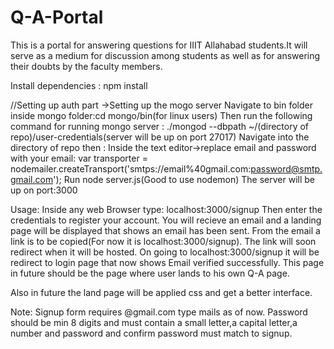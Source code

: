 # Q-A-Portal

This is a portal for answering questions for IIIT Allahabad students.It will serve as a medium for discussion among students as well as for answering their doubts by the faculty members.

Install dependencies :
npm install

//Setting up auth part
->Setting up the mogo server
Navigate to bin folder inside mongo folder:cd mongo/bin(for linux users)
Then run the following command for running mongo server :
./mongod --dbpath ~/(directory of repo)/user-credentials(server will be up on port 27017)
Navigate into the directory of repo then :
Inside the text editor->replace email and password with your email:
var transporter = nodemailer.createTransport('smtps://email%40gmail.com:password@smtp.gmail.com');
Run node server.js(Good to use nodemon)
The server will be up on port:3000

Usage:
Inside any web Browser type:
localhost:3000/signup
Then enter the credentials to register your account.
You will recieve an email and a landing page will be displayed that shows an email has been sent.
From the email a link is to be copied(For now it is localhost:3000/signup).
The link will soon redirect when it will be hosted.
On going to localhost:3000/signup it will be redirect to login page that now shows Email verified successfully.
This page in future should be the page where user lands to his own Q-A page.

Also in future the land page will be applied css and get a better interface.

Note:
Signup form requires @gmail.com type mails as of now.
Password should be min 8 digits and must contain a small letter,a capital letter,a number and password and confirm password must match to signup.

